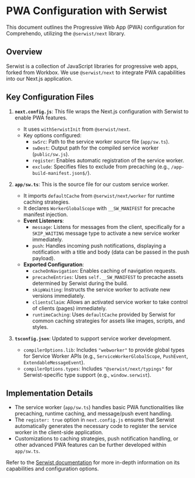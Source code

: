 # PWA Configuration with Serwist

This document outlines the Progressive Web App (PWA) configuration for Comprehendo, utilizing the `@serwist/next` library.

## Overview

Serwist is a collection of JavaScript libraries for progressive web apps, forked from Workbox. We use `@serwist/next` to integrate PWA capabilities into our Next.js application.

## Key Configuration Files

1.  **`next.config.js`**: This file wraps the Next.js configuration with Serwist to enable PWA features.

    - It uses `withSerwistInit` from `@serwist/next`.
    - Key options configured:
      - `swSrc`: Path to the service worker source file (`app/sw.ts`).
      - `swDest`: Output path for the compiled service worker (`public/sw.js`).
      - `register`: Enables automatic registration of the service worker.
      - `exclude`: Specifies files to exclude from precaching (e.g., `/app-build-manifest.json$/`).

2.  **`app/sw.ts`**: This is the source file for our custom service worker.

    - It imports `defaultCache` from `@serwist/next/worker` for runtime caching strategies.
    - It declares `WorkerGlobalScope` with `__SW_MANIFEST` for precache manifest injection.
    - **Event Listeners**:
      - `message`: Listens for messages from the client, specifically for a `SKIP_WAITING` message type to activate a new service worker immediately.
      - `push`: Handles incoming push notifications, displaying a notification with a title and body (data can be passed in the push payload).
    - **Exported Configuration**:
      - `cacheOnNavigation`: Enables caching of navigation requests.
      - `precacheEntries`: Uses `self.__SW_MANIFEST` to precache assets determined by Serwist during the build.
      - `skipWaiting`: Instructs the service worker to activate new versions immediately.
      - `clientsClaim`: Allows an activated service worker to take control of clients (pages) immediately.
      - `runtimeCaching`: Uses `defaultCache` provided by Serwist for common caching strategies for assets like images, scripts, and styles.

3.  **`tsconfig.json`**: Updated to support service worker development.
    - `compilerOptions.lib`: Includes `"webworker"` to provide global types for Service Worker APIs (e.g., `ServiceWorkerGlobalScope`, `PushEvent`, `ExtendableMessageEvent`).
    - `compilerOptions.types`: Includes `"@serwist/next/typings"` for Serwist-specific type support (e.g., `window.serwist`).

## Implementation Details

- The service worker (`app/sw.ts`) handles basic PWA functionalities like precaching, runtime caching, and message/push event handling.
- The `register: true` option in `next.config.js` ensures that Serwist automatically generates the necessary code to register the service worker in the client-side application.
- Customizations to caching strategies, push notification handling, or other advanced PWA features can be further developed within `app/sw.ts`.

Refer to the [Serwist documentation](https://serwist.pages.dev/) for more in-depth information on its capabilities and configuration options.
